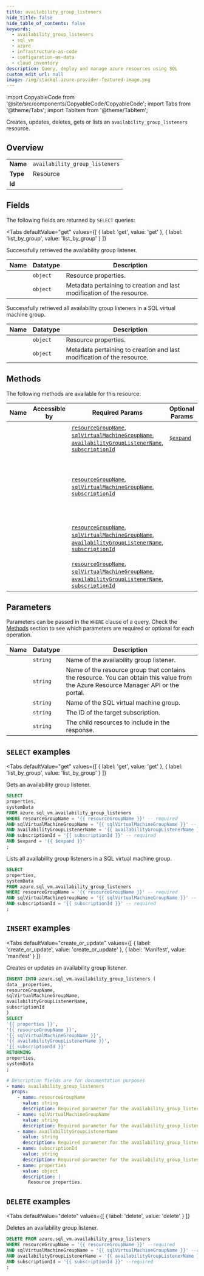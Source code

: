 ```yaml
--- 
title: availability_group_listeners
hide_title: false
hide_table_of_contents: false
keywords:
  - availability_group_listeners
  - sql_vm
  - azure
  - infrastructure-as-code
  - configuration-as-data
  - cloud inventory
description: Query, deploy and manage azure resources using SQL
custom_edit_url: null
image: /img/stackql-azure-provider-featured-image.png
---
```


import CopyableCode from '@site/src/components/CopyableCode/CopyableCode';
import Tabs from '@theme/Tabs';
import TabItem from '@theme/TabItem';

Creates, updates, deletes, gets or lists an <code>availability_group_listeners</code> resource.

## Overview
<table><tbody>
<tr><td><b>Name</b></td><td><code>availability_group_listeners</code></td></tr>
<tr><td><b>Type</b></td><td>Resource</td></tr>
<tr><td><b>Id</b></td><td><CopyableCode code="azure.sql_vm.availability_group_listeners" /></td></tr>
</tbody></table>

## Fields

The following fields are returned by `SELECT` queries:

<Tabs
    defaultValue="get"
    values={[
        { label: 'get', value: 'get' },
        { label: 'list_by_group', value: 'list_by_group' }
    ]}
>
<TabItem value="get">

Successfully retrieved the availability group listener.

<table>
<thead>
    <tr>
    <th>Name</th>
    <th>Datatype</th>
    <th>Description</th>
    </tr>
</thead>
<tbody>
<tr>
    <td><CopyableCode code="properties" /></td>
    <td><code>object</code></td>
    <td>Resource properties.</td>
</tr>
<tr>
    <td><CopyableCode code="systemData" /></td>
    <td><code>object</code></td>
    <td>Metadata pertaining to creation and last modification of the resource.</td>
</tr>
</tbody>
</table>
</TabItem>
<TabItem value="list_by_group">

Successfully retrieved all availability group listeners in a SQL virtual machine group.

<table>
<thead>
    <tr>
    <th>Name</th>
    <th>Datatype</th>
    <th>Description</th>
    </tr>
</thead>
<tbody>
<tr>
    <td><CopyableCode code="properties" /></td>
    <td><code>object</code></td>
    <td>Resource properties.</td>
</tr>
<tr>
    <td><CopyableCode code="systemData" /></td>
    <td><code>object</code></td>
    <td>Metadata pertaining to creation and last modification of the resource.</td>
</tr>
</tbody>
</table>
</TabItem>
</Tabs>

## Methods

The following methods are available for this resource:

<table>
<thead>
    <tr>
    <th>Name</th>
    <th>Accessible by</th>
    <th>Required Params</th>
    <th>Optional Params</th>
    <th>Description</th>
    </tr>
</thead>
<tbody>
<tr>
    <td><a href="#get"><CopyableCode code="get" /></a></td>
    <td><CopyableCode code="select" /></td>
    <td><a href="#parameter-resourceGroupName"><code>resourceGroupName</code></a>, <a href="#parameter-sqlVirtualMachineGroupName"><code>sqlVirtualMachineGroupName</code></a>, <a href="#parameter-availabilityGroupListenerName"><code>availabilityGroupListenerName</code></a>, <a href="#parameter-subscriptionId"><code>subscriptionId</code></a></td>
    <td><a href="#parameter-$expand"><code>$expand</code></a></td>
    <td>Gets an availability group listener.</td>
</tr>
<tr>
    <td><a href="#list_by_group"><CopyableCode code="list_by_group" /></a></td>
    <td><CopyableCode code="select" /></td>
    <td><a href="#parameter-resourceGroupName"><code>resourceGroupName</code></a>, <a href="#parameter-sqlVirtualMachineGroupName"><code>sqlVirtualMachineGroupName</code></a>, <a href="#parameter-subscriptionId"><code>subscriptionId</code></a></td>
    <td></td>
    <td>Lists all availability group listeners in a SQL virtual machine group.</td>
</tr>
<tr>
    <td><a href="#create_or_update"><CopyableCode code="create_or_update" /></a></td>
    <td><CopyableCode code="insert" /></td>
    <td><a href="#parameter-resourceGroupName"><code>resourceGroupName</code></a>, <a href="#parameter-sqlVirtualMachineGroupName"><code>sqlVirtualMachineGroupName</code></a>, <a href="#parameter-availabilityGroupListenerName"><code>availabilityGroupListenerName</code></a>, <a href="#parameter-subscriptionId"><code>subscriptionId</code></a></td>
    <td></td>
    <td>Creates or updates an availability group listener.</td>
</tr>
<tr>
    <td><a href="#delete"><CopyableCode code="delete" /></a></td>
    <td><CopyableCode code="delete" /></td>
    <td><a href="#parameter-resourceGroupName"><code>resourceGroupName</code></a>, <a href="#parameter-sqlVirtualMachineGroupName"><code>sqlVirtualMachineGroupName</code></a>, <a href="#parameter-availabilityGroupListenerName"><code>availabilityGroupListenerName</code></a>, <a href="#parameter-subscriptionId"><code>subscriptionId</code></a></td>
    <td></td>
    <td>Deletes an availability group listener.</td>
</tr>
</tbody>
</table>

## Parameters

Parameters can be passed in the `WHERE` clause of a query. Check the [Methods](#methods) section to see which parameters are required or optional for each operation.

<table>
<thead>
    <tr>
    <th>Name</th>
    <th>Datatype</th>
    <th>Description</th>
    </tr>
</thead>
<tbody>
<tr id="parameter-availabilityGroupListenerName">
    <td><CopyableCode code="availabilityGroupListenerName" /></td>
    <td><code>string</code></td>
    <td>Name of the availability group listener.</td>
</tr>
<tr id="parameter-resourceGroupName">
    <td><CopyableCode code="resourceGroupName" /></td>
    <td><code>string</code></td>
    <td>Name of the resource group that contains the resource. You can obtain this value from the Azure Resource Manager API or the portal.</td>
</tr>
<tr id="parameter-sqlVirtualMachineGroupName">
    <td><CopyableCode code="sqlVirtualMachineGroupName" /></td>
    <td><code>string</code></td>
    <td>Name of the SQL virtual machine group.</td>
</tr>
<tr id="parameter-subscriptionId">
    <td><CopyableCode code="subscriptionId" /></td>
    <td><code>string</code></td>
    <td>The ID of the target subscription.</td>
</tr>
<tr id="parameter-$expand">
    <td><CopyableCode code="$expand" /></td>
    <td><code>string</code></td>
    <td>The child resources to include in the response.</td>
</tr>
</tbody>
</table>

## `SELECT` examples

<Tabs
    defaultValue="get"
    values={[
        { label: 'get', value: 'get' },
        { label: 'list_by_group', value: 'list_by_group' }
    ]}
>
<TabItem value="get">

Gets an availability group listener.

```sql
SELECT
properties,
systemData
FROM azure.sql_vm.availability_group_listeners
WHERE resourceGroupName = '{{ resourceGroupName }}' -- required
AND sqlVirtualMachineGroupName = '{{ sqlVirtualMachineGroupName }}' -- required
AND availabilityGroupListenerName = '{{ availabilityGroupListenerName }}' -- required
AND subscriptionId = '{{ subscriptionId }}' -- required
AND $expand = '{{ $expand }}'
;
```
</TabItem>
<TabItem value="list_by_group">

Lists all availability group listeners in a SQL virtual machine group.

```sql
SELECT
properties,
systemData
FROM azure.sql_vm.availability_group_listeners
WHERE resourceGroupName = '{{ resourceGroupName }}' -- required
AND sqlVirtualMachineGroupName = '{{ sqlVirtualMachineGroupName }}' -- required
AND subscriptionId = '{{ subscriptionId }}' -- required
;
```
</TabItem>
</Tabs>


## `INSERT` examples

<Tabs
    defaultValue="create_or_update"
    values={[
        { label: 'create_or_update', value: 'create_or_update' },
        { label: 'Manifest', value: 'manifest' }
    ]}
>
<TabItem value="create_or_update">

Creates or updates an availability group listener.

```sql
INSERT INTO azure.sql_vm.availability_group_listeners (
data__properties,
resourceGroupName,
sqlVirtualMachineGroupName,
availabilityGroupListenerName,
subscriptionId
)
SELECT 
'{{ properties }}',
'{{ resourceGroupName }}',
'{{ sqlVirtualMachineGroupName }}',
'{{ availabilityGroupListenerName }}',
'{{ subscriptionId }}'
RETURNING
properties,
systemData
;
```
</TabItem>
<TabItem value="manifest">

```yaml
# Description fields are for documentation purposes
- name: availability_group_listeners
  props:
    - name: resourceGroupName
      value: string
      description: Required parameter for the availability_group_listeners resource.
    - name: sqlVirtualMachineGroupName
      value: string
      description: Required parameter for the availability_group_listeners resource.
    - name: availabilityGroupListenerName
      value: string
      description: Required parameter for the availability_group_listeners resource.
    - name: subscriptionId
      value: string
      description: Required parameter for the availability_group_listeners resource.
    - name: properties
      value: object
      description: |
        Resource properties.
```
</TabItem>
</Tabs>


## `DELETE` examples

<Tabs
    defaultValue="delete"
    values={[
        { label: 'delete', value: 'delete' }
    ]}
>
<TabItem value="delete">

Deletes an availability group listener.

```sql
DELETE FROM azure.sql_vm.availability_group_listeners
WHERE resourceGroupName = '{{ resourceGroupName }}' --required
AND sqlVirtualMachineGroupName = '{{ sqlVirtualMachineGroupName }}' --required
AND availabilityGroupListenerName = '{{ availabilityGroupListenerName }}' --required
AND subscriptionId = '{{ subscriptionId }}' --required
;
```
</TabItem>
</Tabs>
